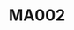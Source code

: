 ---
title: MA002
image: /assets/img/catalogos/portas/stock-photo-wooden-door-isolated-on-white-406469140.jpg
price: 7.950.00 Mts
---